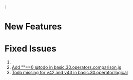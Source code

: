 i


#  New Features




# Fixed Issues

1. [](https://github.com/vishalz/hello-js/issues/3)
1. [Add ""==0 @todo in basic.30.operators.comparison.js](https://github.com/vishalz/hello-js/issues/4)
1. [Todo missing for v42 and v43 in basic.30.operator.logical](https://github.com/vishalz/hello-js/issues/1)



